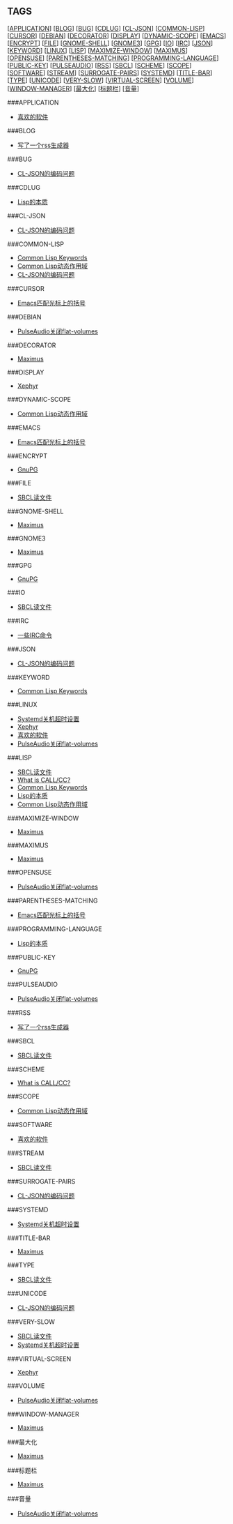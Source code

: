 TAGS
----

[[APPLICATION](#APPLICATION)] [[BLOG](#BLOG)] [[BUG](#BUG)] [[CDLUG](#CDLUG)] [[CL-JSON](#CL-JSON)] [[COMMON-LISP](#COMMON-LISP)] [[CURSOR](#CURSOR)] [[DEBIAN](#DEBIAN)] [[DECORATOR](#DECORATOR)] [[DISPLAY](#DISPLAY)] [[DYNAMIC-SCOPE](#DYNAMIC-SCOPE)] [[EMACS](#EMACS)] [[ENCRYPT](#ENCRYPT)] [[FILE](#FILE)] [[GNOME-SHELL](#GNOME-SHELL)] [[GNOME3](#GNOME3)] [[GPG](#GPG)] [[IO](#IO)] [[IRC](#IRC)] [[JSON](#JSON)] [[KEYWORD](#KEYWORD)] [[LINUX](#LINUX)] [[LISP](#LISP)] [[MAXIMIZE-WINDOW](#MAXIMIZE-WINDOW)] [[MAXIMUS](#MAXIMUS)] [[OPENSUSE](#OPENSUSE)] [[PARENTHESES-MATCHING](#PARENTHESES-MATCHING)] [[PROGRAMMING-LANGUAGE](#PROGRAMMING-LANGUAGE)] [[PUBLIC-KEY](#PUBLIC-KEY)] [[PULSEAUDIO](#PULSEAUDIO)] [[RSS](#RSS)] [[SBCL](#SBCL)] [[SCHEME](#SCHEME)] [[SCOPE](#SCOPE)] [[SOFTWARE](#SOFTWARE)] [[STREAM](#STREAM)] [[SURROGATE-PAIRS](#SURROGATE-PAIRS)] [[SYSTEMD](#SYSTEMD)] [[TITLE-BAR](#TITLE-BAR)] [[TYPE](#TYPE)] [[UNICODE](#UNICODE)] [[VERY-SLOW](#VERY-SLOW)] [[VIRTUAL-SCREEN](#VIRTUAL-SCREEN)] [[VOLUME](#VOLUME)] [[WINDOW-MANAGER](#WINDOW-MANAGER)] [[最大化](#最大化)] [[标题栏](#标题栏)] [[音量](#音量)] 

###APPLICATION<a name="APPLICATION"/>

* [喜欢的软件](./02_favorite_software.md)

###BLOG<a name="BLOG"/>

* [写了一个rss生成器](./08_rss.md)

###BUG<a name="BUG"/>

* [CL-JSON的编码问题](./CL-JSON的编码问题.md)

###CDLUG<a name="CDLUG"/>

* [Lisp的本质](./05_essence_of_lisp.md)

###CL-JSON<a name="CL-JSON"/>

* [CL-JSON的编码问题](./CL-JSON的编码问题.md)

###COMMON-LISP<a name="COMMON-LISP"/>

* [Common Lisp Keywords](./04_common_lisp_keywords.md)
* [Common Lisp动态作用域](./CommonLisp动态作用域.md)
* [CL-JSON的编码问题](./CL-JSON的编码问题.md)

###CURSOR<a name="CURSOR"/>

* [Emacs匹配光标上的括号](./03_emacs_matching_parens_ON_cursor.md)

###DEBIAN<a name="DEBIAN"/>

* [PulseAudio关闭flat-volumes](./PulseAudio关闭flat-volumes.md)

###DECORATOR<a name="DECORATOR"/>

* [Maximus](./01_maximus.md)

###DISPLAY<a name="DISPLAY"/>

* [Xephyr](./Xephyr.md)

###DYNAMIC-SCOPE<a name="DYNAMIC-SCOPE"/>

* [Common Lisp动态作用域](./CommonLisp动态作用域.md)

###EMACS<a name="EMACS"/>

* [Emacs匹配光标上的括号](./03_emacs_matching_parens_ON_cursor.md)

###ENCRYPT<a name="ENCRYPT"/>

* [GnuPG](./07_gpg.md)

###FILE<a name="FILE"/>

* [SBCL读文件](./06_sbcl_reading_file.md)

###GNOME-SHELL<a name="GNOME-SHELL"/>

* [Maximus](./01_maximus.md)

###GNOME3<a name="GNOME3"/>

* [Maximus](./01_maximus.md)

###GPG<a name="GPG"/>

* [GnuPG](./07_gpg.md)

###IO<a name="IO"/>

* [SBCL读文件](./06_sbcl_reading_file.md)

###IRC<a name="IRC"/>

* [一些IRC命令](./irc-commands.md)

###JSON<a name="JSON"/>

* [CL-JSON的编码问题](./CL-JSON的编码问题.md)

###KEYWORD<a name="KEYWORD"/>

* [Common Lisp Keywords](./04_common_lisp_keywords.md)

###LINUX<a name="LINUX"/>

* [Systemd关机超时设置](./systemd_timeout.md)
* [Xephyr](./Xephyr.md)
* [喜欢的软件](./02_favorite_software.md)
* [PulseAudio关闭flat-volumes](./PulseAudio关闭flat-volumes.md)

###LISP<a name="LISP"/>

* [SBCL读文件](./06_sbcl_reading_file.md)
* [What is CALL/CC?](./00_what_is_call_cc.md)
* [Common Lisp Keywords](./04_common_lisp_keywords.md)
* [Lisp的本质](./05_essence_of_lisp.md)
* [Common Lisp动态作用域](./CommonLisp动态作用域.md)

###MAXIMIZE-WINDOW<a name="MAXIMIZE-WINDOW"/>

* [Maximus](./01_maximus.md)

###MAXIMUS<a name="MAXIMUS"/>

* [Maximus](./01_maximus.md)

###OPENSUSE<a name="OPENSUSE"/>

* [PulseAudio关闭flat-volumes](./PulseAudio关闭flat-volumes.md)

###PARENTHESES-MATCHING<a name="PARENTHESES-MATCHING"/>

* [Emacs匹配光标上的括号](./03_emacs_matching_parens_ON_cursor.md)

###PROGRAMMING-LANGUAGE<a name="PROGRAMMING-LANGUAGE"/>

* [Lisp的本质](./05_essence_of_lisp.md)

###PUBLIC-KEY<a name="PUBLIC-KEY"/>

* [GnuPG](./07_gpg.md)

###PULSEAUDIO<a name="PULSEAUDIO"/>

* [PulseAudio关闭flat-volumes](./PulseAudio关闭flat-volumes.md)

###RSS<a name="RSS"/>

* [写了一个rss生成器](./08_rss.md)

###SBCL<a name="SBCL"/>

* [SBCL读文件](./06_sbcl_reading_file.md)

###SCHEME<a name="SCHEME"/>

* [What is CALL/CC?](./00_what_is_call_cc.md)

###SCOPE<a name="SCOPE"/>

* [Common Lisp动态作用域](./CommonLisp动态作用域.md)

###SOFTWARE<a name="SOFTWARE"/>

* [喜欢的软件](./02_favorite_software.md)

###STREAM<a name="STREAM"/>

* [SBCL读文件](./06_sbcl_reading_file.md)

###SURROGATE-PAIRS<a name="SURROGATE-PAIRS"/>

* [CL-JSON的编码问题](./CL-JSON的编码问题.md)

###SYSTEMD<a name="SYSTEMD"/>

* [Systemd关机超时设置](./systemd_timeout.md)

###TITLE-BAR<a name="TITLE-BAR"/>

* [Maximus](./01_maximus.md)

###TYPE<a name="TYPE"/>

* [SBCL读文件](./06_sbcl_reading_file.md)

###UNICODE<a name="UNICODE"/>

* [CL-JSON的编码问题](./CL-JSON的编码问题.md)

###VERY-SLOW<a name="VERY-SLOW"/>

* [SBCL读文件](./06_sbcl_reading_file.md)
* [Systemd关机超时设置](./systemd_timeout.md)

###VIRTUAL-SCREEN<a name="VIRTUAL-SCREEN"/>

* [Xephyr](./Xephyr.md)

###VOLUME<a name="VOLUME"/>

* [PulseAudio关闭flat-volumes](./PulseAudio关闭flat-volumes.md)

###WINDOW-MANAGER<a name="WINDOW-MANAGER"/>

* [Maximus](./01_maximus.md)

###最大化<a name="最大化"/>

* [Maximus](./01_maximus.md)

###标题栏<a name="标题栏"/>

* [Maximus](./01_maximus.md)

###音量<a name="音量"/>

* [PulseAudio关闭flat-volumes](./PulseAudio关闭flat-volumes.md)


